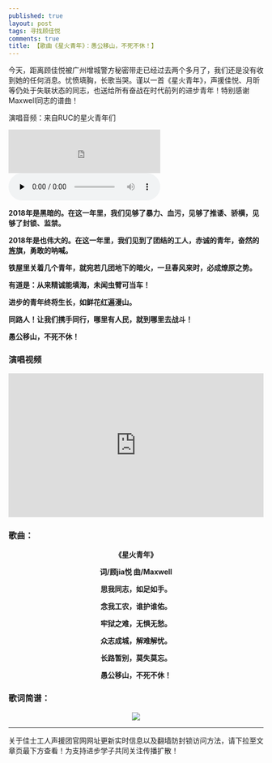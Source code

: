 ```yaml
---
published: true
layout: post
tags: 寻找顾佳悦
comments: true
title: 【歌曲《星火青年》：愚公移山，不死不休！】
---
```



今天，距离顾佳悦被广州增城警方秘密带走已经过去两个多月了，我们还是没有收到她的任何消息。忧愤填胸，长歌当哭。谨以一首《星火青年》，声援佳悦、月昕等仍处于失联状态的同志，也送给所有奋战在时代前列的进步青年！特别感谢Maxwell同志的谱曲！


演唱音频：来自RUC的星火青年们
<iframe frameborder="no" border="0" marginwidth="0" marginheight="0" width=300 height=86 src="http://stor.cloudmusics.cn/mp3/2018/11/2c3823a380559011e5754a1f803900f0.mp3"></iframe>


<audio id="audio" controls="" preload="none">
<source id="mp3" src="http://stor.cloudmusics.cn/mp3/2018/11/2c3823a380559011e5754a1f803900f0.mp3">
</audio>



**2018年是黑暗的。在这一年里，我们见够了暴力、血污，见够了推诿、骄横，见够了封锁、监禁。**

**2018年是也伟大的。在这一年里，我们见到了团结的工人，赤诚的青年，奋然的旌旗，勇敢的呐喊。**

**铁屋里关着几个青年，就宛若几团地下的暗火，一旦春风来时，必成燎原之势。**

**有道是：从来精诚能填海，未闻虫臂可当车！**

**进步的青年终将生长，如鲜花红遍漫山。**

**同路人！让我们携手同行，哪里有人民，就到哪里去战斗！**

**愚公移山，不死不休！**

### 演唱视频
<div style="width: 100%; height: 0px; position: relative; padding-bottom: 56.272%;"><iframe src="https://streamable.com/s/tib7l/cezsjm" frameborder="0" width="100%" height="100%" allowfullscreen style="width: 100%; height: 100%; position: absolute;"></iframe></div>

### 歌曲：

<b><p align="center">《星火青年》</p></b>
<b><p align="center">词/顾jia悦  曲/Maxwell</p></b>
<b><p align="center">思我同志，如足如手。</p></b>
<b><p align="center">念我工农，谁护谁佑。</p></b>
<b><p align="center">牢狱之难，无惧无愁。</p></b>
<b><p align="center">众志成城，解难解忧。</p></b>
<b><p align="center">长路暂别，莫失莫忘。</p></b>
<b><p align="center">愚公移山，不死不休！</p></b>

### 歌词简谱：
<p align="center"><img src="https://www.superbed.cn/pic/5bdd62889dc6d6b928f19786"></p>


---
关于佳士工人声援团官网网址更新实时信息以及翻墙防封锁访问方法，请下拉至文章页最下方查看！为支持进步学子共同关注传播扩散！
